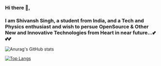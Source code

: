 ### Hi there 👋,

### I am Shivansh Singh, a student from India, and a Tech and Physics enthusiast and wish to persue OpenSource & Other New and Innovative Technologies from Heart in near future...💕💕💕

![Anurag's GitHub stats](https://github-readme-stats.vercel.app/api?username=shivanshsinghx365&show_icons=true)

[![Top Langs](https://github-readme-stats.vercel.app/api/top-langs/?username=shivanshsinghx365&layout=compact)](https://github.com/anuraghazra/github-readme-stats)

<!--
**shivanshsinghx365/shivanshsinghx365** is a ✨ _special_ ✨ repository because its `README.md` (this file) appears on your GitHub profile.



Here are some ideas to get you started:

- 🔭 I’m currently working on ...
- 🌱 I’m currently learning ...
- 👯 I’m looking to collaborate on ...
- 🤔 I’m looking for help with ...
- 💬 Ask me about ...
- 📫 How to reach me: ...
- 😄 Pronouns: ...
- ⚡ Fun fact: ...
-->
